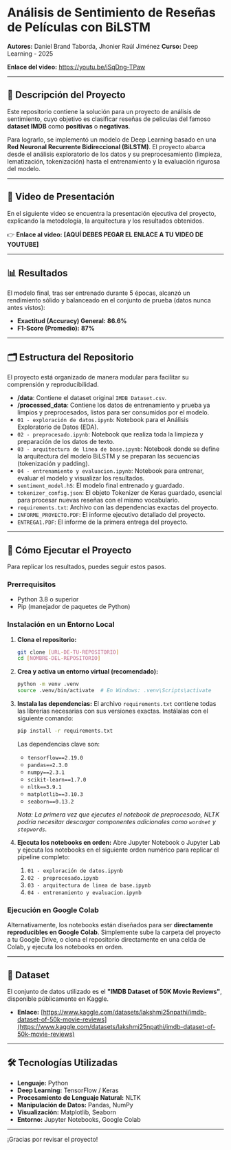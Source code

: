 # Análisis de Sentimiento de Reseñas de Películas con BiLSTM

**Autores:** Daniel Brand Taborda, Jhonier Raúl Jiménez
**Curso:** Deep Learning - 2025

**Enlace del video:** https://youtu.be/iSqDng-TPaw

---

## 📝 Descripción del Proyecto

Este repositorio contiene la solución para un proyecto de análisis de sentimiento, cuyo objetivo es clasificar reseñas de películas del famoso **dataset IMDB** como **positivas** o **negativas**.

Para lograrlo, se implementó un modelo de Deep Learning basado en una **Red Neuronal Recurrente Bidireccional (BiLSTM)**. El proyecto abarca desde el análisis exploratorio de los datos y su preprocesamiento (limpieza, lematización, tokenización) hasta el entrenamiento y la evaluación rigurosa del modelo.

---

## 🎥 Video de Presentación

En el siguiente video se encuentra la presentación ejecutiva del proyecto, explicando la metodología, la arquitectura y los resultados obtenidos.

👉 **Enlace al video:** **[AQUÍ DEBES PEGAR EL ENLACE A TU VIDEO DE YOUTUBE]**

---

## 📊 Resultados

El modelo final, tras ser entrenado durante 5 épocas, alcanzó un rendimiento sólido y balanceado en el conjunto de prueba (datos nunca antes vistos):

* **Exactitud (Accuracy) General:** **86.6%**
* **F1-Score (Promedio):** **87%**

---

## 🗂️ Estructura del Repositorio

El proyecto está organizado de manera modular para facilitar su comprensión y reproducibilidad.

* **/data**: Contiene el dataset original `IMDB Dataset.csv`.
* **/processed_data**: Contiene los datos de entrenamiento y prueba ya limpios y preprocesados, listos para ser consumidos por el modelo.
* `01 - exploración de datos.ipynb`: Notebook para el Análisis Exploratorio de Datos (EDA).
* `02 - preprocesado.ipynb`: Notebook que realiza toda la limpieza y preparación de los datos de texto.
* `03 - arquitectura de linea de base.ipynb`: Notebook donde se define la arquitectura del modelo BiLSTM y se preparan las secuencias (tokenización y padding).
* `04 - entrenamiento y evaluacion.ipynb`: Notebook para entrenar, evaluar el modelo y visualizar los resultados.
* `sentiment_model.h5`: El modelo final entrenado y guardado.
* `tokenizer_config.json`: El objeto Tokenizer de Keras guardado, esencial para procesar nuevas reseñas con el mismo vocabulario.
* `requirements.txt`: Archivo con las dependencias exactas del proyecto.
* `INFORME_PROYECTO.PDF`: El informe ejecutivo detallado del proyecto.
* `ENTREGA1.PDF`: El informe de la primera entrega del proyecto.

---

## 🚀 Cómo Ejecutar el Proyecto

Para replicar los resultados, puedes seguir estos pasos.

### Prerrequisitos

* Python 3.8 o superior
* Pip (manejador de paquetes de Python)

### Instalación en un Entorno Local

1.  **Clona el repositorio:**
    ```bash
    git clone [URL-DE-TU-REPOSITORIO]
    cd [NOMBRE-DEL-REPOSITORIO]
    ```

2.  **Crea y activa un entorno virtual (recomendado):**
    ```bash
    python -m venv .venv
    source .venv/bin/activate  # En Windows: .venv\Scripts\activate
    ```

3.  **Instala las dependencias:**
    El archivo `requirements.txt` contiene todas las librerías necesarias con sus versiones exactas. Instálalas con el siguiente comando:
    ```bash
    pip install -r requirements.txt
    ```
    Las dependencias clave son:
    - `tensorflow==2.19.0`
    - `pandas==2.3.0`
    - `numpy==2.3.1`
    - `scikit-learn==1.7.0`
    - `nltk==3.9.1`
    - `matplotlib==3.10.3`
    - `seaborn==0.13.2`

    *Nota: La primera vez que ejecutes el notebook de preprocesado, NLTK podría necesitar descargar componentes adicionales como `wordnet` y `stopwords`.*

4.  **Ejecuta los notebooks en orden:**
    Abre Jupyter Notebook o Jupyter Lab y ejecuta los notebooks en el siguiente orden numérico para replicar el pipeline completo:
    1.  `01 - exploración de datos.ipynb`
    2.  `02 - preprocesado.ipynb`
    3.  `03 - arquitectura de linea de base.ipynb`
    4.  `04 - entrenamiento y evaluacion.ipynb`

### Ejecución en Google Colab

Alternativamente, los notebooks están diseñados para ser **directamente reproducibles en Google Colab**. Simplemente sube la carpeta del proyecto a tu Google Drive, o clona el repositorio directamente en una celda de Colab, y ejecuta los notebooks en orden.

---

## 💾 Dataset

El conjunto de datos utilizado es el **"IMDB Dataset of 50K Movie Reviews"**, disponible públicamente en Kaggle.

* **Enlace:** [https://www.kaggle.com/datasets/lakshmi25npathi/imdb-dataset-of-50k-movie-reviews](https://www.kaggle.com/datasets/lakshmi25npathi/imdb-dataset-of-50k-movie-reviews)

---

## 🛠️ Tecnologías Utilizadas

* **Lenguaje:** Python
* **Deep Learning:** TensorFlow / Keras
* **Procesamiento de Lenguaje Natural:** NLTK
* **Manipulación de Datos:** Pandas, NumPy
* **Visualización:** Matplotlib, Seaborn
* **Entorno:** Jupyter Notebooks, Google Colab

---

¡Gracias por revisar el proyecto!